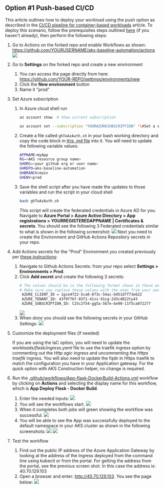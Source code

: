 ## Option \#1 Push-based CI/CD

This article outlines how to deploy your workload using the push option as described in the [CI/CD pipeline for container-based workloads](https://learn.microsoft.com/azure/architecture/example-scenario/apps/devops-with-aks) article. To deploy this scenario, follow the prerequisites steps outlined [here](README.md) (if you haven't already), then perform the following steps:

1. Go to Actions on the forked repo and enable Workflows as shown: <https://github.com/YOURUSERNAME/aks-baseline-automation/actions>
   ![](media/c2a38551af1c5f6f86944cedc5fd660a.png)
2. Go to **Settings** on the forked repo and create a new environment
    1. You can access the page directly from here: https://github.com/YOUR-REPO/settings/environments/new
    2. Click the **New environment** button
    3. Name it "prod"
3. Set Azure subscription
    1. In Azure cloud shell run
       ```bash
       az account show  # Show current subscription

       az account set --subscription "YOURAZURESUBSCRIPTION" *\#Set a subscription to be the current active subscription*
       ```
    2. Create a file called `ghToAzAuth.sh` in your bash working directory and copy the code block in [this .md file](https://github.com/Azure/aks-baseline-automation/blob/main/Iac/oidc-federated-credentials.md) into it. You will need to update the following variable values:
       ```bash
       APPNAME=myApp
       RG=<AKS resource group name>
       GHORG=<your github org or user name>
       GHREPO=aks-baseline-automation
       GHBRANCH=main
       GHENV=prod
       ```
    3. Save the shell script after you have made the updates to those variables and run the script in your cloud shell
       ```bash
       bash ghToAzAuth.sh
       ```
       This script will create the federated credentials in Azure AD for you. Navigate to **Azure Portal \>  Azure Active Directory \> App registrations \> YOURREGISTEREDAPPNAME \| Certificates & secrets**.
       You should see the following 3 Federated credentials similar to what is shown *in* the following screenshot:
       ![](media/0664a3dd619ba6e98b475b29856e6c57.png)
       Next you need to create the Environment and GitHub Actions Repository secrets *in* your repo.
4. Add Actions secrets for the "Prod" Environment you created previously per [these instructions](https://learn.microsoft.com/en-us/azure/developer/github/connect-from-azure?tabs=azure-portal%2Clinux#create-github-secrets):
    1. Navigate to Github Actions Secrets: from your repo select **Settings > Environments > Prod**.
    2. Click **Add secret** and create the following 3 secrets:
       ```bash
       # The values should be in the following format shown in these examples.
       # Make sure you replace these values with the ones from your own environment
        AZURE_CLIENT_ID = 1gce4f22-5ca0-873c-54ac-b451d7f73e622
        AZURE_TENANT_ID: 43f977bf-83f1-41zs-91cg-2d3cd022ty43
        AZURE_SUBSCRIPTION_ID: C25c2f54-gg5a-567e-be90-11f5ca072277
       ```
       ![](media/a1026d5ff5825e899f2633c2b10177df.png)
    3. When *done* you should see the following secrets *in* your GitHub Settings:
       ![](media/049073d69afee0baddf4396830c99f17.png)
5. Customize the deployment files (if needed)
   
   If you are using the IaC option, you will need to update the *workloads/flask/ingress.yaml* file to use the traefik ingress option by commenting out the *Http agic* ingress and uncommenting the *Https traefik* ingress. You will also need to update the fqdn in Https traefik to match the configuration you have in your Application gateway. For the quick option with AKS Construction helper, no change is required.
6. Run the [.github/workflows/App-flask-DockerBuild-Actions.yml](../../.github/workflows/App-Flask-DockerBuild.yml) workflow by clicking on **Actions** and selecting the display name for this workflow, which is **App Deploy Flask - Docker Build**.
    1. Enter the needed inputs:
       ![](media/305b724858e713c324483ab24ad3c7cf.png)
    2. You will see the workflows start.
       ![](media/b36378c2d7d40c5d667486b058ea561a.png)
    3. When it completes both jobs will green showing the workflow was successful.
       ![](media/60de94d5bde946129fbc11446f956ff3.png)
    4. You will be able to see the App was successfully deployed to the default namespace in your AKS cluster as shown in the following screenshots:
       ![](media/c540af41853da0467e6d5363ec756c7b.png)
       ![](media/1a51da1f757ff7e33d9d72ed85bc32f9.png)
7. Test the workflow
   1. Find out the public IP address of the Azure Application Gateway by looking at the address of the Ingress deployed from the command line using kubectl or from the portal. For getting the address from the portal, see the previous screen shot. In this case the address is: 40.70.129.103
   2. Open a browser and enter: http://40.70.129.103. You see the page below:
      ![](media/ffff232150f77f94f5db65e0229bb92a.png)
